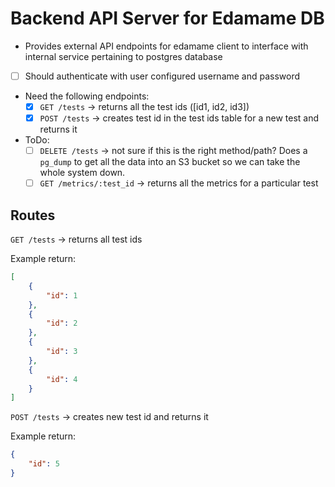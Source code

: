 # Backend API Server for Edamame DB

- Provides external API endpoints for edamame client to interface with internal service pertaining to postgres database
- [ ] Should authenticate with user configured username and password
- Need the following endpoints:
  - [x] `GET /tests` -> returns all the test ids ([id1, id2, id3])
  - [x] `POST /tests` -> creates test id in the test ids table for a new test and returns it 
- ToDo:
  - [ ] `DELETE /tests` -> not sure if this is the right method/path? Does a `pg_dump` to get all the data into an S3 bucket so we can take the whole system down.
  - [ ] `GET /metrics/:test_id` -> returns all the metrics for a particular test

## Routes

`GET /tests` -> returns all test ids

Example return:

```json
[
    {
        "id": 1
    },
    {
        "id": 2
    },
    {
        "id": 3
    },
    {
        "id": 4
    }
]
```

`POST /tests` -> creates new test id and returns it

Example return:

```json
{
    "id": 5
}
```

